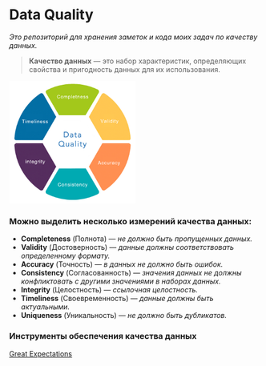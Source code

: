 # Data Quality
_Это репозиторий для хранения заметок и кода моих задач по качеству данных._

> **Качество данных** — это набор характеристик, определяющих свойства и пригодность данных для их использования.

<img src="data/data_quality.jpg" width="50%">

### Можно выделить несколько измерений качества данных:
- **Completeness** (Полнота) — *не должно быть пропущенных данных.*
- **Validity** (Достоверность) — *данные должны соответствовать определенному формату.*
- **Accuracy** (Точность) — *в данных не должно быть ошибок.*
- **Consistency** (Согласованность) — *значения данных не должны конфликтовать с другими значениями в наборах данных.*
- **Integrity** (Целостность) — *ссылочная целостность.*
- **Timeliness** (Своевременность) — *данные должны быть актуальными.*
- **Uniqueness** (Уникальность) — *не должно быть дубликатов.*

### Инструменты обеспечения качества данных
[Great Expectations](great_expectations/readme.md)